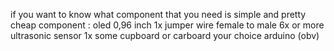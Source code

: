 if you want to know what component that you need is simple and pretty cheap
component :
oled 0,96 inch 1x
jumper wire female to male 6x or more 
ultrasonic sensor 1x
some cupboard or carboard your choice
arduino (obv) 
